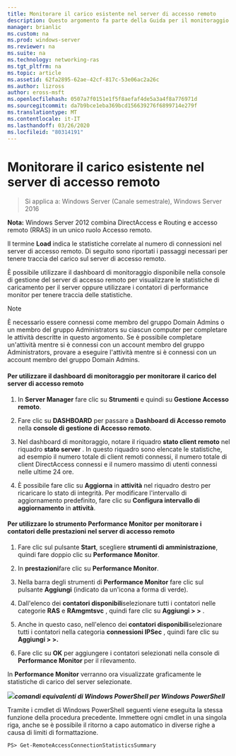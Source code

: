 ```yaml
---
title: Monitorare il carico esistente nel server di accesso remoto
description: Questo argomento fa parte della Guida per il monitoraggio e l'accounting di accesso remoto in Windows Server 2016.
manager: brianlic
ms.custom: na
ms.prod: windows-server
ms.reviewer: na
ms.suite: na
ms.technology: networking-ras
ms.tgt_pltfrm: na
ms.topic: article
ms.assetid: 62fa2895-62ae-42cf-817c-53e06ac2a26c
ms.author: lizross
author: eross-msft
ms.openlocfilehash: 0507a7f0151e1f5f8aefaf4de5a3a4f8a776971d
ms.sourcegitcommit: da7b9bce1eba369bcd156639276f6899714e279f
ms.translationtype: MT
ms.contentlocale: it-IT
ms.lasthandoff: 03/26/2020
ms.locfileid: "80314191"
---
```

# <a name="monitor-the-existing-load-on-the-remote-access-server"></a>Monitorare il carico esistente nel server di accesso remoto

>Si applica a: Windows Server (Canale semestrale), Windows Server 2016

**Nota:** Windows Server 2012 combina DirectAccess e Routing e accesso remoto (RRAS) in un unico ruolo Accesso remoto.  
  
Il termine **Load** indica le statistiche correlate al numero di connessioni nel server di accesso remoto. Di seguito sono riportati i passaggi necessari per tenere traccia del carico sul server di accesso remoto.  
  
È possibile utilizzare il dashboard di monitoraggio disponibile nella console di gestione del server di accesso remoto per visualizzare le statistiche di caricamento per il server oppure utilizzare i contatori di performance monitor per tenere traccia delle statistiche.  
  
> [!NOTE]  
> È necessario essere connessi come membro del gruppo Domain Admins o un membro del gruppo Administrators su ciascun computer per completare le attività descritte in questo argomento. Se è possibile completare un'attività mentre si è connessi con un account membro del gruppo Administrators, provare a eseguire l'attività mentre si è connessi con un account membro del gruppo Domain Admins.  
  
#### <a name="to-use-the-monitoring-dashboard-to-monitor-the-remote-access-server-load"></a>Per utilizzare il dashboard di monitoraggio per monitorare il carico del server di accesso remoto  
  
1.  In **Server Manager** fare clic su **Strumenti** e quindi su **Gestione Accesso remoto**.  
  
2.  Fare clic su **DASHBOARD** per passare a **Dashboard di Accesso remoto** nella **console di gestione di Accesso remoto**.  
  
3.  Nel dashboard di monitoraggio, notare il riquadro **stato client remoto** nel riquadro **stato server** . In questo riquadro sono elencate le statistiche, ad esempio il numero totale di client remoti connessi, il numero totale di client DirectAccess connessi e il numero massimo di utenti connessi nelle ultime 24 ore.  
  
4.  È possibile fare clic su **Aggiorna** in **attività** nel riquadro destro per ricaricare lo stato di integrità. Per modificare l'intervallo di aggiornamento predefinito, fare clic su **Configura intervallo di aggiornamento** in **attività**.  
  
#### <a name="to-use-the-performance-monitor-tool-to-monitor-performance-counters-on-the-remote-access-server"></a>Per utilizzare lo strumento Performance Monitor per monitorare i contatori delle prestazioni nel server di accesso remoto  
  
1.  Fare clic sul pulsante **Start**, scegliere **strumenti di amministrazione**, quindi fare doppio clic su **Performance Monitor**.  
  
2.  In **prestazioni**fare clic su **Performance Monitor**.  
  
3.  Nella barra degli strumenti di **Performance Monitor** fare clic sul pulsante **Aggiungi** (indicato da un'icona a forma di verde).  
  
4.  Dall'elenco dei **contatori disponibili**selezionare tutti i contatori nelle categorie **RAS** e **RAmgmtsvc** , quindi fare clic su **Aggiungi > >** .  
  
5.  Anche in questo caso, nell'elenco dei **contatori disponibili**selezionare tutti i contatori nella categoria **connessioni IPSec** , quindi fare clic su **Aggiungi > >.**  
  
6.  Fare clic su **OK** per aggiungere i contatori selezionati nella console di **Performance Monitor** per il rilevamento.  
  
In **Performance Monitor** verranno ora visualizzate graficamente le statistiche di carico del server selezionate.  
  
![](../../../media/Monitor-the-existing-load-on-the-Remote-Access-server/PowerShellLogoSmall.gif)***<em>comandi equivalenti di Windows PowerShell</em> per Windows PowerShell***  
  
Tramite i cmdlet di Windows PowerShell seguenti viene eseguita la stessa funzione della procedura precedente. Immettere ogni cmdlet in una singola riga, anche se è possibile il ritorno a capo automatico in diverse righe a causa di limiti di formattazione.  
  
```  
PS> Get-RemoteAccessConnectionStatisticsSummary  
```  
  


